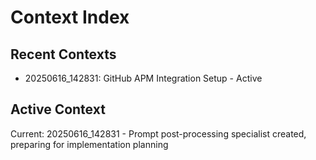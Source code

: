 # Context Index

## Recent Contexts
- 20250616_142831: GitHub APM Integration Setup - Active

## Active Context
Current: 20250616_142831 - Prompt post-processing specialist created, preparing for implementation planning